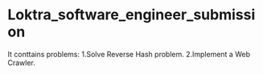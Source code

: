 # Loktra_software_engineer_submission
It conttains problems: 
  1.Solve Reverse Hash problem.
  2.Implement a Web Crawler.
